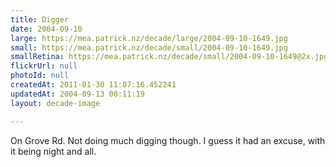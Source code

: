 ```yaml
---
title: Digger
date: 2004-09-10
large: https://mea.patrick.nz/decade/large/2004-09-10-1649.jpg
small: https://mea.patrick.nz/decade/small/2004-09-10-1649.jpg
smallRetina: https://mea.patrick.nz/decade/small/2004-09-10-1649@2x.jpg
flickrUrl: null
photoId: null
createdAt: 2011-01-30 11:07:16.452241
updatedAt: 2004-09-13 00:11:19
layout: decade-image

---
```

On Grove Rd. Not doing much digging though. I guess it had an excuse, with it being night and all.
